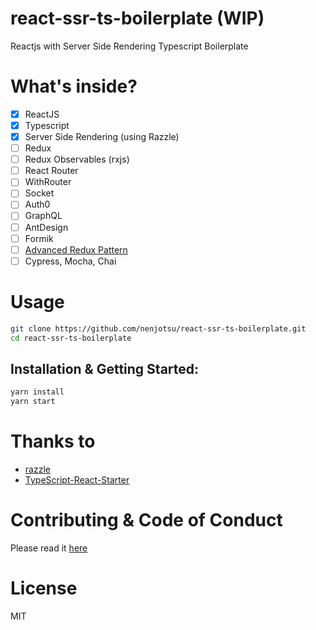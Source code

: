 # react-ssr-ts-boilerplate (WIP)

Reactjs with Server Side Rendering Typescript Boilerplate

# What's inside?

- [x] ReactJS
- [x] Typescript
- [x] Server Side Rendering (using Razzle)
- [ ] Redux
- [ ] Redux Observables (rxjs)
- [ ] React Router
- [ ] WithRouter
- [ ] Socket
- [ ] Auth0
- [ ] GraphQL
- [ ] AntDesign
- [ ] Formik
- [ ] [Advanced Redux Pattern](https://github.com/nenjotsu/advanced-redux-pattern)
- [ ] Cypress, Mocha, Chai

# Usage

```bash
git clone https://github.com/nenjotsu/react-ssr-ts-boilerplate.git
cd react-ssr-ts-boilerplate
```

## Installation & Getting Started:

```bash
yarn install
yarn start
```

# Thanks to

- [razzle](https://github.com/jaredpalmer/razzle.git)
- [TypeScript-React-Starter](https://github.com/Microsoft/TypeScript-React-Starter)

# Contributing & Code of Conduct

Please read it [here](/docs/CODE_OF_CONDUCT.md)

# License

MIT
